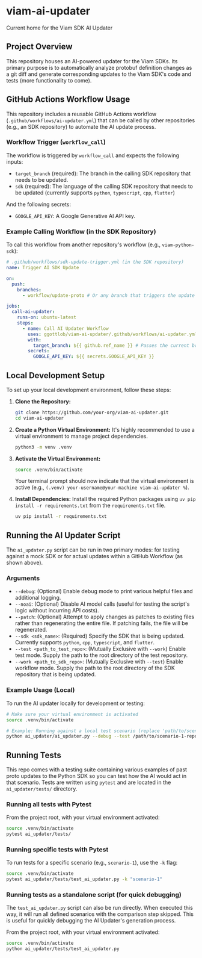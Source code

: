 # viam-ai-updater
Current home for the Viam SDK AI Updater

## Project Overview

This repository houses an AI-powered updater for the Viam SDKs. Its primary purpose is to automatically analyze protobuf definition changes as a git diff and generate corresponding updates to the Viam SDK's code and tests (more functionality to come).

## GitHub Actions Workflow Usage

This repository includes a reusable GitHub Actions workflow (`.github/workflows/ai-updater.yml`) that can be called by other repositories (e.g., an SDK repository) to automate the AI update process.

### Workflow Trigger (`workflow_call`)

The workflow is triggered by `workflow_call` and expects the following inputs:

*   `target_branch` (required): The branch in the calling SDK repository that needs to be updated.
*   `sdk` (required): The language of the calling SDK repository that needs to be updated (currently supports `python`, `typescript`, `cpp`, `flutter`)

And the following secrets:

*   `GOOGLE_API_KEY`: A Google Generative AI API key.

### Example Calling Workflow (in the SDK Repository)

To call this workflow from another repository's workflow (e.g., `viam-python-sdk`):

```yaml
# .github/workflows/sdk-update-trigger.yml (in the SDK repository)
name: Trigger AI SDK Update

on:
  push:
    branches:
      - workflow/update-proto # Or any branch that triggers the update

jobs:
  call-ai-updater:
    runs-on: ubuntu-latest
    steps:
      - name: Call AI Updater Workflow
        uses: ggottlob/viam-ai-updater/.github/workflows/ai-updater.yml@main # Replace 'main' with your desired branch/tag
        with:
          target_branch: ${{ github.ref_name }} # Passes the current branch name of the SDK repo
        secrets:
          GOOGLE_API_KEY: ${{ secrets.GOOGLE_API_KEY }}
```


## Local Development Setup

To set up your local development environment, follow these steps:

1.  **Clone the Repository:**
    ```bash
    git clone https://github.com/your-org/viam-ai-updater.git
    cd viam-ai-updater
    ```

2.  **Create a Python Virtual Environment:**
    It's highly recommended to use a virtual environment to manage project dependencies.
    ```bash
    python3 -m venv .venv
    ```

3.  **Activate the Virtual Environment:**
    ```bash
    source .venv/bin/activate
    ```
    Your terminal prompt should now indicate that the virtual environment is active (e.g., `(.venv) your-username@your-machine viam-ai-updater %`).

4.  **Install Dependencies:**
    Install the required Python packages using `uv pip install -r requirements.txt` from the `requirements.txt` file.
    ```bash
    uv pip install -r requirements.txt
    ```

## Running the AI Updater Script

The `ai_updater.py` script can be run in two primary modes: for testing against a mock SDK or for actual updates within a GitHub Workflow (as shown above).

### Arguments

*   `--debug`: (Optional) Enable debug mode to print various helpful files and additional logging.
*   `--noai`: (Optional) Disable AI model calls (useful for testing the script's logic without incurring API costs).
*   `--patch`: (Optional) Attempt to apply changes as patches to existing files rather than regenerating the entire file. If patching fails, the file will be regenerated.
*   `--sdk <sdk_name>`: (Required) Specify the SDK that is being updated. Currently supports `python`, `cpp`, `typescript`, and `flutter`.
*   `--test <path_to_test_repo>`: (Mutually Exclusive with `--work`) Enable test mode. Supply the path to the root directory of the test repository.
*   `--work <path_to_sdk_repo>`: (Mutually Exclusive with `--test`) Enable workflow mode. Supply the path to the root directory of the SDK repository that is being updated.

### Example Usage (Local)

To run the AI updater locally for development or testing:

```bash
# Make sure your virtual environment is activated
source .venv/bin/activate

# Example: Running against a local test scenario (replace 'path/to/scenario-1-repo' with your test data)
python ai_updater/ai_updater.py --debug --test /path/to/scenario-1-repo
```

## Running Tests

This repo comes with a testing suite containing various examples of past proto updates to the Python SDK so you can test how the AI would act in that scenario.
Tests are written using `pytest` and are located in the `ai_updater/tests/` directory.

### Running all tests with Pytest

From the project root, with your virtual environment activated:

```bash
source .venv/bin/activate
pytest ai_updater/tests/
```

### Running specific tests with Pytest

To run tests for a specific scenario (e.g., `scenario-1`), use the `-k` flag:

```bash
source .venv/bin/activate
pytest ai_updater/tests/test_ai_updater.py -k "scenario-1"
```

### Running tests as a standalone script (for quick debugging)

The `test_ai_updater.py` script can also be run directly. When executed this way, it will run all defined scenarios with the comparison step skipped. This is useful for quickly debugging the AI Updater's generation process.

From the project root, with your virtual environment activated:

```bash
source .venv/bin/activate
python ai_updater/tests/test_ai_updater.py
```
